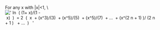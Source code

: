 For any x with |x|\<1, \\
![' ln  ( (1+ x)/(1 - x)  )  = 2  (  x  + (x\^3)/(3)  + (x\^5)/(5)  + (x\^5)/(7)  + ...  + (x\^(2 n + 1) )/ (2 n + 1 )   + ...  )   '](../dictionary/equation_images/3945.1..png)
